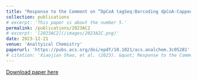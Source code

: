 ```yaml
---
title: "Response to the Comment on “DpCoA tagSeq:Barcoding dpCoA-Capped RNA for Direct Nanopore Sequencing via Maleimide-Thiol Reaction”"
collection: publications
# excerpt: 'This paper is about the number 5.'
permalink: /publications/2023AC2
# excerpt: '[2023AC2](/images/2023A2C.png)'
date: 2023-12-21
venue: 'Analtyical Chemistry'
paperurl: 'https://pubs.acs.org/doi/epdf/10.1021/acs.analchem.3c05281'
# citation: 'Xiaojian Shao, et al. (2023). &quot; Response to the Comment on “DpCoA tagSeq:Barcoding dpCoA-Capped RNA for Direct Nanopore Sequencing via Maleimide-Thiol Reaction”.&quot; <i>Analtyical Chemistry</i>. 1(1).'
---
```


[Download paper here](https://rocketjishao.github.io/files/2023AC2.pdf)  

